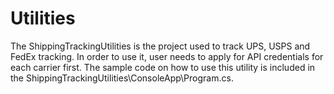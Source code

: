 # Utilities
The ShippingTrackingUtilities is the project used to track UPS, USPS and FedEx tracking. 
In order to use it, user needs to apply for API credentials for each carrier first.
The sample code on how to use this utility is included in the ShippingTrackingUtilities\ConsoleApp\Program.cs.
